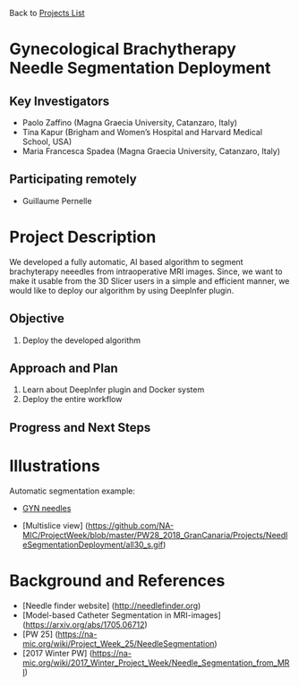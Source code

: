 Back to [Projects List](../../README.md#ProjectsList)

# Gynecological Brachytherapy Needle Segmentation Deployment

## Key Investigators

- Paolo Zaffino (Magna Graecia University, Catanzaro, Italy)
- Tina Kapur (Brigham and Women’s Hospital and Harvard Medical School, USA)
- Maria Francesca Spadea (Magna Graecia University, Catanzaro, Italy)

## Participating remotely
- Guillaume Pernelle 

# Project Description

We developed a fully automatic, AI based algorithm to segment brachyterapy neeedles from intraoperative MRI images.
Since, we want to make it usable from the 3D Slicer users in a simple and efficient manner, we would like to deploy our algorithm by using DeepInfer plugin.

## Objective

1. Deploy the developed algorithm


## Approach and Plan

1. Learn about DeepInfer plugin and Docker system
1. Deploy the entire workflow

## Progress and Next Steps

<!--Describe progress and next steps in a few bullet points as you are making progress.-->

# Illustrations

Automatic segmentation example:

- [GYN needles](https://github.com/NA-MIC/ProjectWeek/blob/master/PW28_2018_GranCanaria/Projects/NeedleSegmentationDeployment/GYN%20needles%20example.jpg)

- [Multislice view] (https://github.com/NA-MIC/ProjectWeek/blob/master/PW28_2018_GranCanaria/Projects/NeedleSegmentationDeployment/all30_s.gif)

# Background and References

- [Needle finder website] (http://needlefinder.org)
- [Model-based Catheter Segmentation in MRI-images] (https://arxiv.org/abs/1705.06712)
- [PW 25] (https://na-mic.org/wiki/Project_Week_25/NeedleSegmentation)
- [2017 Winter PW] (https://na-mic.org/wiki/2017_Winter_Project_Week/Needle_Segmentation_from_MRI)
